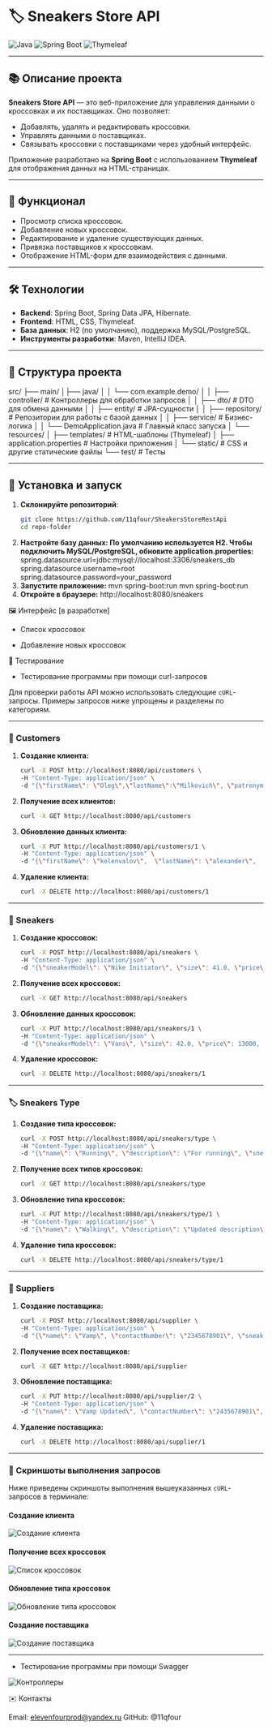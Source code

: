 # 🏷️ Sneakers Store API

![Java](https://img.shields.io/badge/Java-17+-green?style=flat-square&logo=java)
![Spring Boot](https://img.shields.io/badge/Spring%20Boot-3.0.0+-brightgreen?style=flat-square&logo=spring)
![Thymeleaf](https://img.shields.io/badge/Thymeleaf-%23blue?style=flat-square&logo=thymeleaf)

---

## 📚 Описание проекта

**Sneakers Store API** — это веб-приложение для управления данными о кроссовках и их поставщиках. Оно позволяет:
- Добавлять, удалять и редактировать кроссовки.
- Управлять данными о поставщиках.
- Связывать кроссовки с поставщиками через удобный интерфейс.

Приложение разработано на **Spring Boot** с использованием **Thymeleaf** для отображения данных на HTML-страницах.

---

## 🚀 Функционал

- Просмотр списка кроссовок.
- Добавление новых кроссовок.
- Редактирование и удаление существующих данных.
- Привязка поставщиков к кроссовкам.
- Отображение HTML-форм для взаимодействия с данными.

---

## 🛠️ Технологии

- **Backend**: Spring Boot, Spring Data JPA, Hibernate.
- **Frontend**: HTML, CSS, Thymeleaf.
- **База данных**: H2 (по умолчанию), поддержка MySQL/PostgreSQL.
- **Инструменты разработки**: Maven, IntelliJ IDEA.

---

## 📂 Структура проекта
src/ 
├── main/ 
│├── java/ 
│ │ └── com.example.demo/ 
│ │ ├── controller/ # Контроллеры для обработки запросов 
│ │ ├── dto/ # DTO для обмена данными │ │ ├── entity/ # JPA-сущности 
│ │ ├── repository/ # Репозитории для работы с базой данных 
│ │ ├── service/ # Бизнес-логика 
│ │ └── DemoApplication.java # Главный класс запуска 
│ └── resources/ │ ├── templates/ # HTML-шаблоны (Thymeleaf) 
│ ├── application.properties # Настройки приложения 
│ └── static/ # CSS и другие статические файлы └── test/ # Тесты

---

## 🔧 Установка и запуск

1. **Склонируйте репозиторий**:
   ```bash
   git clone https://github.com/11qfour/SheakersStoreRestApi
   cd repo-folder

2. **Настройте базу данных: По умолчанию используется H2. Чтобы подключить MySQL/PostgreSQL, обновите application.properties:**
    spring.datasource.url=jdbc:mysql://localhost:3306/sneakers_db
    spring.datasource.username=root
    spring.datasource.password=your_password
3. **Запустите приложение:**
    mvn spring-boot:run
    mvn spring-boot:run
4. **Откройте в браузере:**
     http://localhost:8080/sneakers

🖼️ Интерфейс [в разработке]

* Список кроссовок

* Добавление новых кроссовок

🧪 Тестирование

* Тестирование программы при помощи curl-запросов

Для проверки работы API можно использовать следующие `cURL`-запросы. Примеры запросов ниже упрощены и разделены по категориям.

---

### 🛒 Customers
1. **Создание клиента:**
    ```bash
    curl -X POST http://localhost:8080/api/customers \
    -H "Content-Type: application/json" \
    -d "{\"firstName\": \"Oleg\",\"lastName\":\"Milkovich\", \"patronymic\":\"Vasilevich\", \"contactInfo\": {\"email\": \"milkovich@example.com\", \"phone\": \"1234567890\", \"age\": 30}}"
    ```

2. **Получение всех клиентов:**
    ```bash
    curl -X GET http://localhost:8080/api/customers
    ```

3. **Обновление данных клиента:**
    ```bash
    curl -X PUT http://localhost:8080/api/customers/1 \
    -H "Content-Type: application/json" \
    -d "{\"firstName\": \"kolenvalov\",  \"lastName\": \"alexander\",  \"patronymic\":  \"-\", \"contactInfo\": {\"email\": \"no@gmail.com\",\"phone\": \"32778123123\", \"age\": 22 }}"
    ```

4. **Удаление клиента:**
    ```bash
    curl -X DELETE http://localhost:8080/api/customers/1
    ```

---

### 👟 Sneakers
1. **Создание кроссовок:**
    ```bash
    curl -X POST http://localhost:8080/api/sneakers \
    -H "Content-Type: application/json" \
    -d "{\"sneakerModel\": \"Nike Initiator\", \"size\": 41.0, \"price\": 15000, \"sneakersTypeId\": 1, \"supplierIds\": [1, 2]}"
    ```

2. **Получение всех кроссовок:**
    ```bash
    curl -X GET http://localhost:8080/api/sneakers
    ```

3. **Обновление данных кроссовок:**
    ```bash
    curl -X PUT http://localhost:8080/api/sneakers/1 \
    -H "Content-Type: application/json" \
    -d "{\"sneakerModel\": \"Vans\", \"size\": 42.0, \"price\": 13000, \"sneakersTypeId\": 2, \"supplierIds\": [3, 4]}"
    ```

4. **Удаление кроссовок:**
    ```bash
    curl -X DELETE http://localhost:8080/api/sneakers/1
    ```

---

### 🏷️ Sneakers Type
1. **Создание типа кроссовок:**
    ```bash
    curl -X POST http://localhost:8080/api/sneakers/type \
    -H "Content-Type: application/json" \
    -d "{\"name\": \"Running\", \"description\": \"For running\", \"sneakers\": []}"
    ```

2. **Получение всех типов кроссовок:**
    ```bash
    curl -X GET http://localhost:8080/api/sneakers/type
    ```

3. **Обновление типа кроссовок:**
    ```bash
    curl -X PUT http://localhost:8080/api/sneakers/type/1 \
    -H "Content-Type: application/json" \
    -d "{\"name\": \"Walking\", \"description\": \"Updated description\", \"sneakers\": []}"
    ```

4. **Удаление типа кроссовок:**
    ```bash
    curl -X DELETE http://localhost:8080/api/sneakers/type/1
    ```

---

### 🏪 Suppliers
1. **Создание поставщика:**
    ```bash
    curl -X POST http://localhost:8080/api/supplier \
    -H "Content-Type: application/json" \
    -d "{\"name\": \"Vamp\", \"contactNumber\": \"2345678901\", \"sneakers\": []}"
    ```

2. **Получение всех поставщиков:**
    ```bash
    curl -X GET http://localhost:8080/api/supplier
    ```

3. **Обновление поставщика:**
    ```bash
    curl -X PUT http://localhost:8080/api/supplier/2 \
    -H "Content-Type: application/json" \
    -d "{\"name\": \"Vamp Updated\", \"contactNumber\": \"2435678901\", \"sneakers\": []}"
    ```

4. **Удаление поставщика:**
    ```bash
    curl -X DELETE http://localhost:8080/api/supplier/1
    ```

---

### 📸 Скриншоты выполнения запросов

Ниже приведены скриншоты выполнения вышеуказанных `cURL`-запросов в терминале:

#### Создание клиента
![Создание клиента](https://github.com/11qfour/HoroscopePredsazTGBot/blob/src/main/resources/media/customer.png)

#### Получение всех кроссовок
![Список кроссовок](https://github.com/11qfour/HoroscopePredsazTGBot/blob/src/main/resources/media/sneakers.png)

#### Обновление типа кроссовок
![Обновление типа кроссовок](https://github.com/11qfour/HoroscopePredsazTGBot/blob/src/main/resources/media/sneakerstype.png)

#### Создание поставщика
![Создание поставщика](https://github.com/11qfour/HoroscopePredsazTGBot/blob/src/main/resources/media/supplier.png)

---

* Тестирование программы при помощи Swagger

![Контроллеры](https://github.com/11qfour/HoroscopePredsazTGBot/blob/src/main/resources/media/swaggerConroller.png)

✉️ Контакты

Email: elevenfourprod@yandex.ru
GitHub: @11qfour
